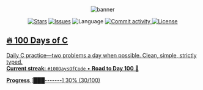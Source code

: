 <!-- Banner -->
<p align="center">
  <img src="https://capsule-render.vercel.app/api?type=venom&height=160&text=100%20Days%20of%20C&fontAlign=50&fontColor=ffffff&color=0:111827,100:0ea5e9" alt="banner"/>
</p>

<p align="center">
  <a href="https://github.com/devxnshx/100_days-of-code/stargazers"><img alt="Stars" src="https://img.shields.io/github/stars/devxnshx/100_days-of-code?style=for-the-badge"></a>
  <a href="https://github.com/devxnshx/100_days-of-code/issues"><img alt="Issues" src="https://img.shields.io/github/issues/devxnshx/100_days-of-code?style=for-the-badge"></a>
  <img alt="Language" src="https://img.shields.io/badge/C-100%25-0A7BC1?style=for-the-badge">
  <a href="https://github.com/devxnshx?tab=projects"><img alt="Commit activity" src="https://img.shields.io/github/commit-activity/m/devxnshx/100_days-of-code?style=for-the-badge">
  <img alt="License" src="https://img.shields.io/github/license/devxnshx/100_days-of-code?style=for-the-badge">
</p>

## 🔥 100 Days of C
Daily C practice—two problems a day when possible. Clean, simple, strictly typed.  
**Current streak:** `#100DaysOfCode` • **Road to Day 100** 🚀

**Progress**
[███-------] 30% (30/100)


